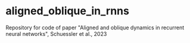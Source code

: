 # aligned_oblique_in_rnns
Repository for code of paper "Aligned and oblique dynamics in recurrent neural networks", Schuessler et al., 2023

